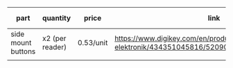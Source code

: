 
| part | quantity | price | link  | total price |
| ---- | ---- | ---- | ---- | ---- |
| side mount buttons | x2 (per reader) | 0.53/unit | https://www.digikey.com/en/products/detail/w%C3%BCrth-elektronik/434351045816/5209090 | 2.32 |
|  |  |  |  |  |